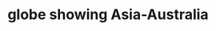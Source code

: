 ---
layout: travel&places
title: globe showing Asia-Australia
emoji: globe_showing_asia_australia
permalink: 🌏.html
image: assets/img/3moji/globe_showing_asia_australia.png
---